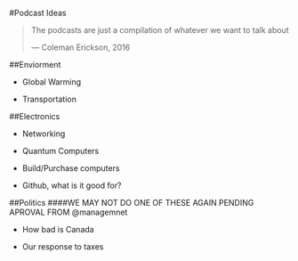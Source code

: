 #Podcast Ideas

>The podcasts are just a compilation of whatever we want to talk about
>
> — Coleman Erickson, 2016

##Enviorment

  - Global Warming

  - Transportation

##Electronics

  - Networking

  - Quantum Computers

  - Build/Purchase computers

  - Github, what is it good for?

##Politics
####WE MAY NOT DO ONE OF THESE AGAIN PENDING APROVAL FROM @managemnet

  - How bad is Canada

  - Our response to taxes

